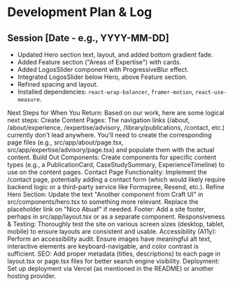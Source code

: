 # Development Plan & Log

## Session [Date - e.g., YYYY-MM-DD]

*   Updated Hero section text, layout, and added bottom gradient fade.
*   Added Feature section ("Areas of Expertise") with cards.
*   Added LogosSlider component with ProgressiveBlur effect.
*   Integrated LogosSlider below Hero, above Feature section.
*   Refined spacing and layout.
*   Installed dependencies: `react-wrap-balancer`, `framer-motion`, `react-use-measure`.

Next Steps for When You Return:
Based on our work, here are some logical next steps:
Create Content Pages: The navigation links (/about, /about/experience, /expertise/advisory, /library/publications, /contact, etc.) currently don't lead anywhere. You'll need to create the corresponding page files (e.g., src/app/about/page.tsx, src/app/expertise/advisory/page.tsx) and populate them with the actual content.
Build Out Components: Create components for specific content types (e.g., a PublicationCard, CaseStudySummary, ExperienceTimeline) to use on the content pages.
Contact Page Functionality: Implement the /contact page, potentially adding a contact form (which would likely require backend logic or a third-party service like Formspree, Resend, etc.).
Refine Hero Section: Update the text "Another component from Craft UI" in src/components/hero.tsx to something more relevant. Replace the placeholder link on "Nico Abuaf" if needed.
Footer: Add a site footer, perhaps in src/app/layout.tsx or as a separate component.
Responsiveness & Testing: Thoroughly test the site on various screen sizes (desktop, tablet, mobile) to ensure layouts are consistent and usable.
Accessibility (A11y): Perform an accessibility audit. Ensure images have meaningful alt text, interactive elements are keyboard-navigable, and color contrast is sufficient.
SEO: Add proper metadata (titles, descriptions) to each page in layout.tsx or page.tsx files for better search engine visibility.
Deployment: Set up deployment via Vercel (as mentioned in the README) or another hosting provider.